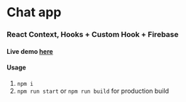 # Chat app
### React Context, Hooks + Custom Hook + Firebase
#### Live demo [here](http://tuanna-chat-app.surge.sh/)
#### Usage
1. `npm i`
2. `npm run start` or `npm run build` for production build

